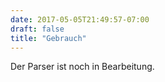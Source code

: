 ```yaml
---
date: 2017-05-05T21:49:57-07:00
draft: false
title: "Gebrauch"
---
```


Der Parser ist noch in Bearbeitung.
